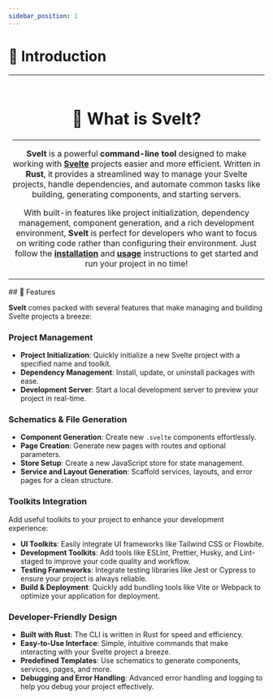 ```yaml
---
sidebar_position: 1
---
```


# 📝 Introduction

<table>
<tr>
<td align="center">

<br/>

# 💾 What is Svelt?

<hr />

**Svelt** is a powerful **command-line tool** designed to make working with **[Svelte](https://svelte.dev/)** projects easier and more efficient. Written in **Rust**, it provides a streamlined way to manage your Svelte projects, handle dependencies, and automate common tasks like building, generating components, and starting servers.

With built-in features like project initialization, dependency management, component generation, and a rich development environment, **Svelt** is perfect for developers who want to focus on writing code rather than configuring their environment. Just follow the **[installation](#installation)** and **[usage](#usage)** instructions to get started and run your project in no time!

</td>
</tr>
</table>
## 📜 Features

**Svelt** comes packed with several features that make managing and building Svelte projects a breeze:

### Project Management

- **Project Initialization**: Quickly initialize a new Svelte project with a specified name and toolkit.
- **Dependency Management**: Install, update, or uninstall packages with ease.
- **Development Server**: Start a local development server to preview your project in real-time.

### Schematics & File Generation

- **Component Generation**: Create new `.svelte` components effortlessly.
- **Page Creation**: Generate new pages with routes and optional parameters.
- **Store Setup**: Create a new JavaScript store for state management.
- **Service and Layout Generation**: Scaffold services, layouts, and error pages for a clean structure.

### Toolkits Integration

Add useful toolkits to your project to enhance your development experience:

- **UI Toolkits**: Easily integrate UI frameworks like Tailwind CSS or Flowbite.
- **Development Toolkits**: Add tools like ESLint, Prettier, Husky, and Lint-staged to improve your code quality and workflow.
- **Testing Frameworks**: Integrate testing libraries like Jest or Cypress to ensure your project is always reliable.
- **Build & Deployment**: Quickly add bundling tools like Vite or Webpack to optimize your application for deployment.

### Developer-Friendly Design

- **Built with Rust**: The CLI is written in Rust for speed and efficiency.
- **Easy-to-Use Interface**: Simple, intuitive commands that make interacting with your Svelte project a breeze.
- **Predefined Templates**: Use schematics to generate components, services, pages, and more.
- **Debugging and Error Handling**: Advanced error handling and logging to help you debug your project effectively.

